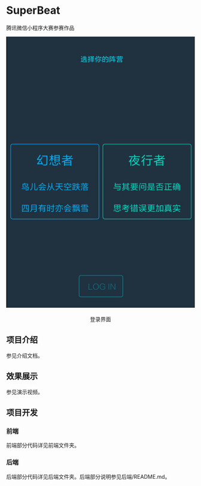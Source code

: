 # SuperBeat
腾讯微信小程序大赛参赛作品<br>
<div align=center><img src="./images/choose.png"/></div>
<br>
<center>登录界面</center>

## 项目介绍
参见介绍文档。
## 效果展示
参见演示视频。
## 项目开发
### 前端
前端部分代码详见前端文件夹。
### 后端
后端部分代码详见后端文件夹。后端部分说明参见后端/README.md。
